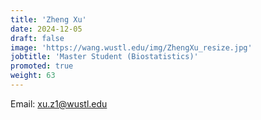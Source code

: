 ```yaml
---
title: 'Zheng Xu'
date: 2024-12-05
draft: false
image: 'https://wang.wustl.edu/img/ZhengXu_resize.jpg'
jobtitle: 'Master Student (Biostatistics)'
promoted: true
weight: 63
---
```

Email: xu.z1@wustl.edu